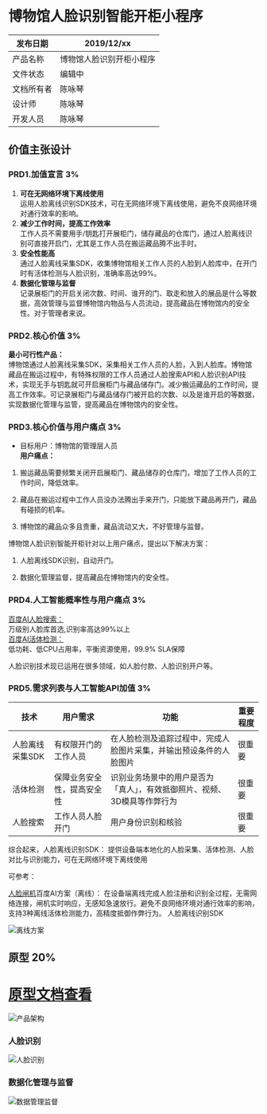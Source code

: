 # 博物馆人脸识别智能开柜小程序
|发布日期|2019/12/xx|   
|  ----  |  ----  | 
|产品名称|博物馆人脸识别开柜小程序|     
|文件状态|编辑中|   
|文档所有者|陈咏琴|   
|设计师|陈咏琴|   
|开发人员|陈咏琴|   
   

## 价值主张设计

### PRD1.加值宣言 3%

1. **可在无网络环境下离线使用**      
运用人脸离线识别SDK技术，可在无网络环境下离线使用，避免不良网络环境对通行效率的影响。   
2. **减少工作时间，提高工作效率**   
工作人员不需要用手/钥匙打开展柜门，储存藏品的仓库门，通过人脸离线识别可直接开启门，尤其是工作人员在搬运藏品腾不出手时。
3. **安全性能高**   
通过人脸离线采集SDK，收集博物馆相关工作人员的人脸到人脸库中，在开门时有活体检测与人脸识别，准确率高达99%。   
4. **数据化管理与监督**   
记录展柜门的开启关闭次数、时间、谁开的门、取走和放入的展品是什么等数据，高效管理与监督博物馆内物品与人员流动，提高藏品在博物馆内的安全性。对于管理者来说。

### PRD2.核心价值 3%
**最小可行性产品：**   
博物馆通过人脸离线采集SDK，采集相关工作人员的人脸，入到人脸库。博物馆藏品在搬运过程中，有特殊权限的工作人员通过人脸搜索API和人脸识别API技术，实现无手与钥匙就可开启展柜门与藏品储存门。减少搬运藏品的工作时间，提高工作效率。可记录展柜门与藏品储存门被开启的次数、以及是谁开启的等数据，实现数据化管理与监管，提高藏品在博物馆内的安全性。

### PRD3.核心价值与用户痛点 3%
- 目标用户：博物馆的管理层人员  
**用户痛点：**    
1. 搬运藏品需要频繁关闭开启展柜门、藏品储存的仓库门，增加了工作人员的工作时间，降低效率。   

2. 藏品在搬运过程中工作人员没办法腾出手来开门，只能放下藏品再开门，藏品有碰损的机率。   
   
3. 博物馆的藏品众多且贵重，藏品流动又大，不好管理与监督。       

博物馆人脸识别智能开柜针对以上用户痛点，提出以下解决方案：
1. 人脸离线SDK识别，自动开门。   

2. 数据化管理监督，提高藏品在博物馆内的安全性。


### PRD4.人工智能概率性与用户痛点 3%   
[百度AI人脸搜索：](https://ai.baidu.com/tech/face/search)    
万级别人脸库首选,识别率高达99%以上   
[百度AI活体检测：](https://ai.baidu.com/tech/face/faceliveness)    
低功耗、低CPU占用率，平衡资源使用，99.9% SLA保障      

人脸识别技术现已运用在很多领域，如人脸付款、人脸识别开户等。

### PRD5.需求列表与人工智能API加值 3%

|技术|用户需求|功能|重要程度|
|---|---|---|---|
|人脸离线采集SDK|有权限开门的工作人员|在人脸检测及追踪过程中，完成人脸图片采集，并输出预设条件的人脸图片|很重要|
|活体检测|保障业务安全性，提高安全性|识别业务场景中的用户是否为 「真人」，有效抵御照片、视频、3D模具等作弊行为|很重要|
|人脸搜索|工作人员人脸开门|用户身份识别和核验|很重要|

综合起来，人脸离线识别SDK：
提供设备端本地化的人脸采集、活体检测、人脸对比与识别能力，可在无网络环境下离线使用

可参考：

[人脸闸机](https://ai.baidu.com/solution/facegate)百度AI方案（离线）：
在设备端离线完成人脸注册和识别全过程，无需网络连接，闸机实时响应，无感知急速放行。避免不良网络环境对通行效率的影响，支持3种离线活体检测能力，高精度抵御作弊行为。
人脸离线识别SDK

![离线方案](https://upload-images.jianshu.io/upload_images/11043770-2eb84ff1e5d3716b.png?imageMogr2/auto-orient/strip%7CimageView2/2/w/1240)

## 原型 20%

# [原型文档查看]()   

![产品架构](https://upload-images.jianshu.io/upload_images/11043770-0b74ffebcd911063.png?imageMogr2/auto-orient/strip%7CimageView2/2/w/1240)   
   
### 人脸识别

![人脸识别](https://upload-images.jianshu.io/upload_images/11043770-ba4b31b0b8f4f645.png?imageMogr2/auto-orient/strip%7CimageView2/2/w/1240)

### 数据化管理与监督
![数据管理监督](https://upload-images.jianshu.io/upload_images/11043770-866a0d61fc4ab5bb.png?imageMogr2/auto-orient/strip%7CimageView2/2/w/1240)




